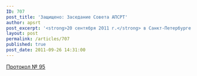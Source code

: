 ```yaml
---
ID: 707
post_title: 'Защищено: Заседание Совета АПСРТ'
author: apsrt
post_excerpt: '<strong>20 сентября 2011 г.</strong> в Санкт-Петербурге состоялось заседание Совета АПСРТ.'
layout: post
permalink: /articles/707
published: true
post_date: 2011-09-26 14:31:00
---
```

[Протокол № 95][1]

 [1]: http://www.apsrt.ru/docs/pr-95.doc